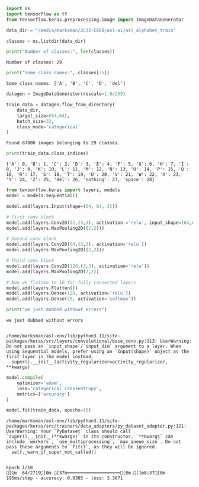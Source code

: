 ```python
import os
import tensorflow as tf
from tensorflow.keras.preprocessing.image import ImageDataGenerator
```


```python
data_dir = "/media/marksman/2C32-CEEB/asl-ai/asl_alphabet_train"
```


```python
classes = os.listdir(data_dir)
```


```python
print("Number of classes:", len(classes))
```

    Number of classes: 29



```python
print("Some class names:", classes[:5])
```

    Some class names: ['A', 'B', 'C', 'D', 'del']



```python
datagen = ImageDataGenerator(rescale=1.0/255)
```


```python
train_data = datagen.flow_from_directory(
    data_dir,
    target_size=(64,64),
    batch_size=32,
    class_mode='categorical'
)
```

    Found 87000 images belonging to 29 classes.



```python
print(train_data.class_indices)
```

    {'A': 0, 'B': 1, 'C': 2, 'D': 3, 'E': 4, 'F': 5, 'G': 6, 'H': 7, 'I': 8, 'J': 9, 'K': 10, 'L': 11, 'M': 12, 'N': 13, 'O': 14, 'P': 15, 'Q': 16, 'R': 17, 'S': 18, 'T': 19, 'U': 20, 'V': 21, 'W': 22, 'X': 23, 'Y': 24, 'Z': 25, 'del': 26, 'nothing': 27, 'space': 28}



```python
from tensorflow.keras import layers, models
model = models.Sequential()
```


```python
model.add(layers.Input(shape=(64, 64, 3)))

# First conv block 
model.add(layers.Conv2D(32,(3,3), activation ='relu', input_shape=(64,64,3)))
model.add(layers.MaxPooling2D((2,2)))

# Second conv block
model.add(layers.Conv2D(64,(3,3), activation='relu'))
model.add(layers.MaxPooling2D((2,2)))

# Third conv block
model.add(layers.Conv2D(128,(3,3), activation='relu'))
model.add(layers.MaxPooling2D(2,2))

# Now we flatten to 1D for fully connected layers
model.add(layers.Flatten())
model.add(layers.Dense(128, activation='relu'))
model.add(layers.Dense(29, activation='softmax'))

print("we just dubbed without errors")
```

    we just dubbed without errors


    /home/marksman/asl-env/lib/python3.11/site-packages/keras/src/layers/convolutional/base_conv.py:113: UserWarning: Do not pass an `input_shape`/`input_dim` argument to a layer. When using Sequential models, prefer using an `Input(shape)` object as the first layer in the model instead.
      super().__init__(activity_regularizer=activity_regularizer, **kwargs)



```python
model.compile(
    optimizer='adam',
    loss='categorical_crossentropy',
    metrics=['accuracy']
)
```


```python
model.fit(train_data, epochs=10)
```

    /home/marksman/asl-env/lib/python3.11/site-packages/keras/src/trainers/data_adapters/py_dataset_adapter.py:121: UserWarning: Your `PyDataset` class should call `super().__init__(**kwargs)` in its constructor. `**kwargs` can include `workers`, `use_multiprocessing`, `max_queue_size`. Do not pass these arguments to `fit()`, as they will be ignored.
      self._warn_if_super_not_called()


    Epoch 1/10
    [1m  64/2719[0m [37m━━━━━━━━━━━━━━━━━━━━[0m [1m8:37[0m 195ms/step - accuracy: 0.0385 - loss: 3.3671
